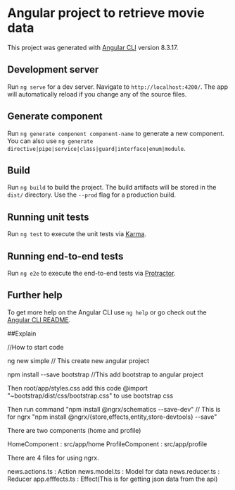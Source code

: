 # Angular project to retrieve movie data

This project was generated with [Angular CLI](https://github.com/angular/angular-cli) version 8.3.17.

## Development server

Run `ng serve` for a dev server. Navigate to `http://localhost:4200/`. The app will automatically reload if you change any of the source files.

## Generate component

Run `ng generate component component-name` to generate a new component. You can also use `ng generate directive|pipe|service|class|guard|interface|enum|module`.

## Build

Run `ng build` to build the project. The build artifacts will be stored in the `dist/` directory. Use the `--prod` flag for a production build.

## Running unit tests

Run `ng test` to execute the unit tests via [Karma](https://karma-runner.github.io).

## Running end-to-end tests

Run `ng e2e` to execute the end-to-end tests via [Protractor](http://www.protractortest.org/).

## Further help

To get more help on the Angular CLI use `ng help` or go check out the [Angular CLI README](https://github.com/angular/angular-cli/blob/master/README.md).


##Explain

//How to start code

ng new simple      // This create new angular project

npm install --save bootstrap    //This add bootstrap to angular project

Then root/app/styles.css
add this code @import "~bootstrap/dist/css/bootstrap.css" to use bootstrap css

Then run command "npm install @ngrx/schematics --save-dev" // This is for ngrx
"npm install @ngrx/{store,effects,entity,store-devtools} --save"


There are two components (home and profile)

HomeComponent : src/app/home
ProfileComponent : src/app/profile

There are 4 files for using ngrx.

news.actions.ts : Action
news.model.ts : Model for data
news.reducer.ts : Reducer
app.efffects.ts : Effect(This is for getting json data from the api)




